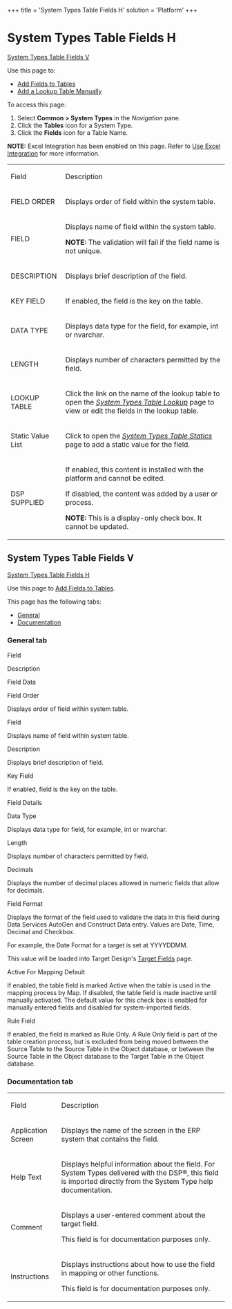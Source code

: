 +++
title = 'System Types Table Fields H'
solution = 'Platform'
+++

# System Types Table Fields H

[System Types Table Fields V](#SystemTypesV)

<div class="use">

Use this page to:

  - [Add Fields to Tables](../Use_Cases/Add_Fields_to_Tables.htm)
  - [Add a Lookup Table
    Manually](../Use_Cases/Add_a%20Lookup%20Table%20Manually..htm)

</div>

To access this page:

1.  Select **Common \> System Types** in the *Navigation* pane.
2.  Click the **Tables** icon for a System Type.
3.  Click the **Fields** icon for a Table Name.

**NOTE:** Excel Integration has been enabled on this page. Refer to [Use
Excel Integration](../../Excel_Int/Use_Excel_Integration.htm) for more
information.

<table>
<tbody>
<tr class="odd">
<td><p>Field</p></td>
<td><p>Description</p></td>
</tr>
<tr class="even">
<td><p>FIELD ORDER</p></td>
<td><p>Displays order of field within the system table.</p></td>
</tr>
<tr class="odd">
<td><p>FIELD</p></td>
<td><p>Displays name of field within the system table.</p>
<p><strong>NOTE:</strong> The validation will fail if the field name is not unique.</p></td>
</tr>
<tr class="even">
<td><p>DESCRIPTION</p></td>
<td><p>Displays brief description of the field.</p></td>
</tr>
<tr class="odd">
<td><p>KEY FIELD</p></td>
<td><p>If enabled, the field is the key on the table.</p></td>
</tr>
<tr class="even">
<td><p>DATA TYPE</p></td>
<td><p>Displays data type for the field, for example, int or nvarchar.</p></td>
</tr>
<tr class="odd">
<td><p>LENGTH</p></td>
<td><p>Displays number of characters permitted by the field.</p></td>
</tr>
<tr class="even">
<td><p>LOOKUP TABLE</p></td>
<td><p>Click the link on the name of the lookup table to open the <em><a href="System_Types_Table_Lookup.htm">System Types Table Lookup</a></em> page to view or edit the fields in the lookup table.</p></td>
</tr>
<tr class="odd">
<td><p>Static Value List</p></td>
<td><p>Click to open the <em><a href="System_Types_Table_Statics.htm">System Types Table Statics</a></em> page to add a static value for the field.</p></td>
</tr>
<tr class="even">
<td><p>DSP SUPPLIED</p></td>
<td><p>If enabled, this content is installed with the platform and cannot be edited.</p>
<p>If disabled, the content was added by a user or process.</p>
<p><strong>NOTE:</strong> This is a display-only check box. It cannot be updated.</p></td>
</tr>
</tbody>
</table>

## <span id="SystemTypesV"></span>System Types Table Fields V

[System Types Table Fields H](#top)

<div class="use">

Use this page to [Add Fields to
Tables](../Use_Cases/Add_Fields_to_Tables.htm).

</div>

This page has the following tabs:

  - [General](#General_Tab)
  - [Documentation](#Documentation_Tab)

### <span id="General_Tab"></span>General tab

Field

Description

Field Data

Field Order

Displays order of field within system table.

Field

Displays name of field within system table.

Description

Displays brief description of field.

Key Field

If enabled, field is the key on the table.

Field Details

Data Type

Displays data type for field, for example, int or nvarchar.

Length

Displays number of characters permitted by field.

Decimals

Displays the number of decimal places allowed in numeric fields that
allow for decimals.

Field Format

Displays the format of the field used to validate the data in this field
during Data Services AutoGen and Construct Data entry. Values are Date,
Time, Decimal and Checkbox.

For example, the Date Format for a target is set at YYYYDDMM.

This value will be loaded into Target Design's [Target
Fields](../../../Migration/Design/Page_Desc/Target_Fields_H_Target_Design.htm)
page.

Active For Mapping Default

If enabled, the table field is marked Active when the table is used in
the mapping process by Map. If disabled, the table field is made
inactive until manually activated. The default value for this check box
is enabled for manually entered fields and disabled for system-imported
fields.

Rule Field

If enabled, the field is marked as Rule Only. A Rule Only field is part
of the table creation process, but is excluded from being moved between
the Source Table to the Source Table in the Object database, or between
the Source Table in the Object database to the Target Table in the
Object database.

### <span id="Documentation_Tab"></span>Documentation tab

<table>
<tbody>
<tr class="odd">
<td><p>Field</p></td>
<td><p>Description</p></td>
</tr>
<tr class="even">
<td><p>Application Screen</p></td>
<td><p>Displays the name of the screen in the ERP system that contains the field.</p></td>
</tr>
<tr class="odd">
<td><p>Help Text</p></td>
<td><p>Displays helpful information about the field. For System Types delivered with the DSP®, this field is imported directly from the System Type help documentation.</p></td>
</tr>
<tr class="even">
<td><p>Comment</p></td>
<td><p>Displays a user-entered comment about the target field.</p>
<p>This field is for documentation purposes only.</p></td>
</tr>
<tr class="odd">
<td><p>Instructions</p></td>
<td><p>Displays instructions about how to use the field in mapping or other functions.</p>
<p>This field is for documentation purposes only.</p></td>
</tr>
</tbody>
</table>
